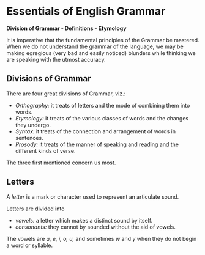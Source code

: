 # Essentials of English Grammar

**Division of Grammar - Definitions - Etymology**

It is imperative that the fundamental principles of the Grammar be mastered. When we do not understand the grammar of the language, we may be making egregious (very bad and easily noticed) blunders while thinking we are speaking with the utmost accuracy.

## Divisions of Grammar

There are four great divisions of Grammar, viz.:

- *Orthography:* it treats of letters and the mode of combining them into words.
- *Etymology:* it treats of the various classes of words and the changes they undergo.
- *Syntax:* it treats of the connection and arrangement of words in sentences.
- *Prosody:* it treats of the manner of speaking and reading and the different kinds of verse.

The three first mentioned concern us most.

## Letters

A *letter* is a mark or character used to represent an articulate sound.

Letters are divided into

- *vowels:* a letter which makes a distinct sound by itself.
- *consonants:* they cannot by sounded without the aid of vowels.

The vowels are *a, e, i, o, u,* and sometimes *w* and *y* when they do not begin a word or syllable.

